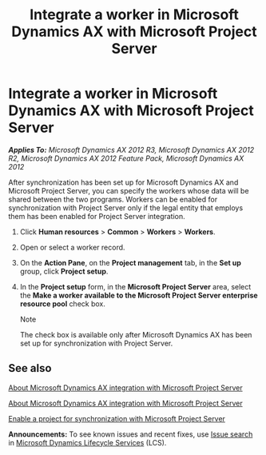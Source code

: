 ﻿---
title: Integrate a worker in Microsoft Dynamics AX with Microsoft Project Server
TOCTitle: Integrate a worker in Microsoft Dynamics AX with Microsoft Project Server
ms:assetid: fc27d06e-2b16-4813-8fdd-71b94c77b25c
ms:mtpsurl: https://technet.microsoft.com/en-us/library/Gg243305(v=AX.60)
ms:contentKeyID: 36060087
ms.date: 04/18/2014
mtps_version: v=AX.60
f1_keywords:
- project server
- integrate employees
- integrate to project server
---

# Integrate a worker in Microsoft Dynamics AX with Microsoft Project Server 


_**Applies To:** Microsoft Dynamics AX 2012 R3, Microsoft Dynamics AX 2012 R2, Microsoft Dynamics AX 2012 Feature Pack, Microsoft Dynamics AX 2012_

After synchronization has been set up for Microsoft Dynamics AX and Microsoft Project Server, you can specify the workers whose data will be shared between the two programs. Workers can be enabled for synchronization with Project Server only if the legal entity that employs them has been enabled for Project Server integration.

1.  Click **Human resources** \> **Common** \> **Workers** \> **Workers**.

2.  Open or select a worker record.

3.  On the **Action Pane**, on the **Project management** tab, in the **Set up** group, click **Project setup**.

4.  In the **Project setup** form, in the **Microsoft Project Server** area, select the **Make a worker available to the Microsoft Project Server enterprise resource pool** check box.
    

    > [!NOTE]
    > <P>The check box is available only after Microsoft Dynamics AX has been set up for synchronization with Project Server.</P>



## See also

[About Microsoft Dynamics AX integration with Microsoft Project Server](about-microsoft-dynamics-ax-integration-with-microsoft-project-server.md)

[About Microsoft Dynamics AX integration with Microsoft Project Server](about-microsoft-dynamics-ax-integration-with-microsoft-project-server.md)

[Enable a project for synchronization with Microsoft Project Server](enable-a-project-for-synchronization-with-microsoft-project-server.md)

  
**Announcements:** To see known issues and recent fixes, use [Issue search](http://go.microsoft.com/fwlink/?linkid=389258) in [Microsoft Dynamics Lifecycle Services](http://go.microsoft.com/fwlink/?linkid=306505) (LCS).

